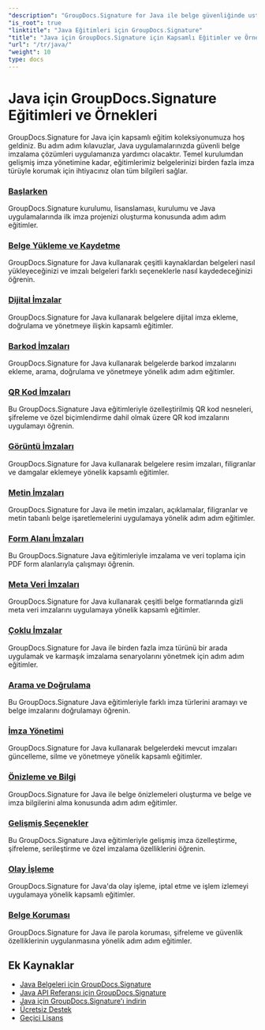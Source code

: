 ```yaml
---
"description": "GroupDocs.Signature for Java ile belge güvenliğinde ustalaşın - Java uygulamalarında belgeleri imzalama, doğrulama, güncelleme, silme, meta verileri çıkarma ve belgeleri verimli bir şekilde yönetme konusunda kapsamlı eğitimler."
"is_root": true
"linktitle": "Java Eğitimleri için GroupDocs.Signature"
"title": "Java için GroupDocs.Signature için Kapsamlı Eğitimler ve Örnekler"
"url": "/tr/java/"
"weight": 10
type: docs
---
```

# Java için GroupDocs.Signature Eğitimleri ve Örnekleri

GroupDocs.Signature for Java için kapsamlı eğitim koleksiyonumuza hoş geldiniz. Bu adım adım kılavuzlar, Java uygulamalarınızda güvenli belge imzalama çözümleri uygulamanıza yardımcı olacaktır. Temel kurulumdan gelişmiş imza yönetimine kadar, eğitimlerimiz belgelerinizi birden fazla imza türüyle korumak için ihtiyacınız olan tüm bilgileri sağlar.

### [Başlarken](./getting-started/)
GroupDocs.Signature kurulumu, lisanslaması, kurulumu ve Java uygulamalarında ilk imza projenizi oluşturma konusunda adım adım eğitimler.

### [Belge Yükleme ve Kaydetme](./document-loading-saving/)
GroupDocs.Signature for Java kullanarak çeşitli kaynaklardan belgeleri nasıl yükleyeceğinizi ve imzalı belgeleri farklı seçeneklerle nasıl kaydedeceğinizi öğrenin.

### [Dijital İmzalar](./digital-signatures/)
GroupDocs.Signature for Java kullanarak belgelere dijital imza ekleme, doğrulama ve yönetmeye ilişkin kapsamlı eğitimler.

### [Barkod İmzaları](./barcode-signatures/)
GroupDocs.Signature for Java kullanarak belgelerde barkod imzalarını ekleme, arama, doğrulama ve yönetmeye yönelik adım adım eğitimler.

### [QR Kod İmzaları](./qr-code-signatures/)
Bu GroupDocs.Signature Java eğitimleriyle özelleştirilmiş QR kod nesneleri, şifreleme ve özel biçimlendirme dahil olmak üzere QR kod imzalarını uygulamayı öğrenin.

### [Görüntü İmzaları](./image-signatures/)
GroupDocs.Signature for Java kullanarak belgelere resim imzaları, filigranlar ve damgalar eklemeye yönelik kapsamlı eğitimler.

### [Metin İmzaları](./text-signatures/)
GroupDocs.Signature for Java ile metin imzaları, açıklamalar, filigranlar ve metin tabanlı belge işaretlemelerini uygulamaya yönelik adım adım eğitimler.

### [Form Alanı İmzaları](./form-field-signatures/)
Bu GroupDocs.Signature Java eğitimleriyle imzalama ve veri toplama için PDF form alanlarıyla çalışmayı öğrenin.

### [Meta Veri İmzaları](./metadata-signatures/)
GroupDocs.Signature for Java kullanarak çeşitli belge formatlarında gizli meta veri imzalarını uygulamaya yönelik kapsamlı eğitimler.

### [Çoklu İmzalar](./multiple-signatures/)
GroupDocs.Signature for Java ile birden fazla imza türünü bir arada uygulamak ve karmaşık imzalama senaryolarını yönetmek için adım adım eğitimler.

### [Arama ve Doğrulama](./search-verification/)
Bu GroupDocs.Signature Java eğitimleriyle farklı imza türlerini aramayı ve belge imzalarını doğrulamayı öğrenin.

### [İmza Yönetimi](./signature-management/)
GroupDocs.Signature for Java kullanarak belgelerdeki mevcut imzaları güncelleme, silme ve yönetmeye yönelik kapsamlı eğitimler.

### [Önizleme ve Bilgi](./preview-info/)
GroupDocs.Signature for Java ile belge önizlemeleri oluşturma ve belge ve imza bilgilerini alma konusunda adım adım eğitimler.

### [Gelişmiş Seçenekler](./advanced-options/)
Bu GroupDocs.Signature Java eğitimleriyle gelişmiş imza özelleştirme, şifreleme, serileştirme ve özel imzalama özelliklerini öğrenin.

### [Olay İşleme](./event-handling/)
GroupDocs.Signature for Java'da olay işleme, iptal etme ve işlem izlemeyi uygulamaya yönelik kapsamlı eğitimler.

### [Belge Koruması](./document-protection/)
GroupDocs.Signature for Java ile parola koruması, şifreleme ve güvenlik özelliklerinin uygulanmasına yönelik adım adım eğitimler.

## Ek Kaynaklar

- [Java Belgeleri için GroupDocs.Signature](https://docs.groupdocs.com./)
- [Java API Referansı için GroupDocs.Signature](https://reference.groupdocs.com./)
- [Java için GroupDocs.Signature'ı indirin](https://releases.groupdocs.com./)
- [Ücretsiz Destek](https://forum.groupdocs.com/)
- [Geçici Lisans](https://purchase.groupdocs.com/temporary-license/)